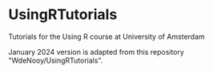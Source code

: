 # UsingRTutorials
Tutorials for the Using R course at University of Amsterdam

January 2024 version is adapted from this repository "WdeNooy/UsingRTutorials".
